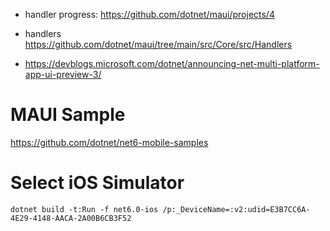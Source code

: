 - handler progress: https://github.com/dotnet/maui/projects/4
- handlers https://github.com/dotnet/maui/tree/main/src/Core/src/Handlers

- https://devblogs.microsoft.com/dotnet/announcing-net-multi-platform-app-ui-preview-3/

# MAUI Sample

https://github.com/dotnet/net6-mobile-samples

# Select iOS Simulator

```
dotnet build -t:Run -f net6.0-ios /p:_DeviceName=:v2:udid=E3B7CC6A-4E29-4148-AACA-2A00B6CB3F52
```
